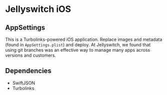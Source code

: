 # Jellyswitch iOS

## AppSettings

This is a Turbolinks-powered iOS application. Replace images and metadata (found in `AppSettings.plist`) and deploy. At Jellyswitch, we found that using git branches was an effective way to manage many apps across versions and customers.

## Dependencies

- SwiftJSON
- Turbolinks